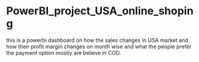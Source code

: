 # PowerBI_project_USA_online_shoping
this is a powerbi dashboard on how the sales changes in USA market and how their profit margin changes on month wise and what the people prefer the payment option mostly are believe in COD.
